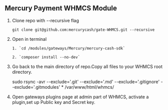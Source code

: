 ## Mercury Payment WHMCS Module

 1. Clone repo with --recursive flag
 
    `git clone git@github.com:mercurycash/gate-WHMCS.git --recursive`
      
 2. Open in terminal

        1. `cd /modules/gateways/Mercury/mercury-cash-sdk` 

        2. `composer install --no-dev`
        
 3. Go back to the main directory of repo.Copy all files to your WHMСS root directory.
        
    sudo rsync -avr --exclude='.git'  --exclude='.md'  --exclude='.gitignore'  --exclude='.gitmodules'   *  /var/www/html/whmcs/

        
 4. Open gateways plugins page at admin part of WHMCS, activate a plugin,set up Public key and Secret key.



